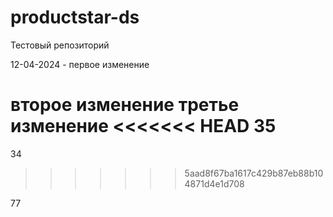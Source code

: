 # productstar-ds
Тестовый репозиторий

12-04-2024 - первое изменение

второе изменение
третье изменение
<<<<<<< HEAD
35
=======
34
>>>>>>> 5aad8f67ba1617c429b87eb88b104871d4e1d708

77